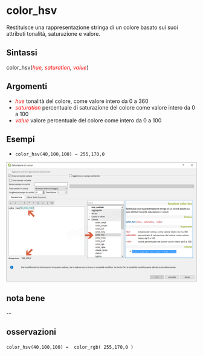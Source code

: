 # color_hsv

Restituisce una rappresentazione stringa di un colore basato sui suoi attributi tonalità, saturazione e valore.

## Sintassi

color_hsv(_<span style="color:red;">hue</span>, <span style="color:red;">saturation</span>, <span style="color:red;">value</span>_)

## Argomenti

* _<span style="color:red;">hue</span>_ tonalità del colore, come valore intero da 0 a 360
* _<span style="color:red;">saturation</span>_ percentuale di saturazione del colore come valore intero da 0 a 100
* _<span style="color:red;">value</span>_ valore percentuale del colore come intero da 0 a 100

## Esempi

* `color_hsv(40,100,100) → 255,170,0`

![](/img/colore/color_hsv/color_hsv1.png)

## nota bene

--

## osservazioni

`color_hsv(40,100,100) =  color_rgb( 255,170,0 )`
